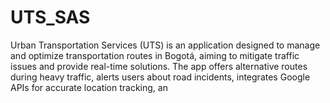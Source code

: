 # UTS_SAS
Urban Transportation Services (UTS) is an application designed to manage and optimize transportation routes in Bogotá, aiming to mitigate traffic issues and provide real-time solutions. The app offers alternative routes during heavy traffic, alerts users about road incidents, integrates Google APIs for accurate location tracking, an
